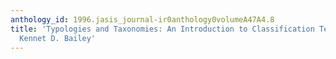 ```yaml
---
anthology_id: 1996.jasis_journal-ir0anthology0volumeA47A4.8
title: 'Typologies and Taxonomies: An Introduction to Classification Techniques, by
  Kennet D. Bailey'
---
```

